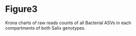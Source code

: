# Figure3
Krona charts of raw reads counts of all Bacterial ASVs in each compartments of both Salix genotypes.
